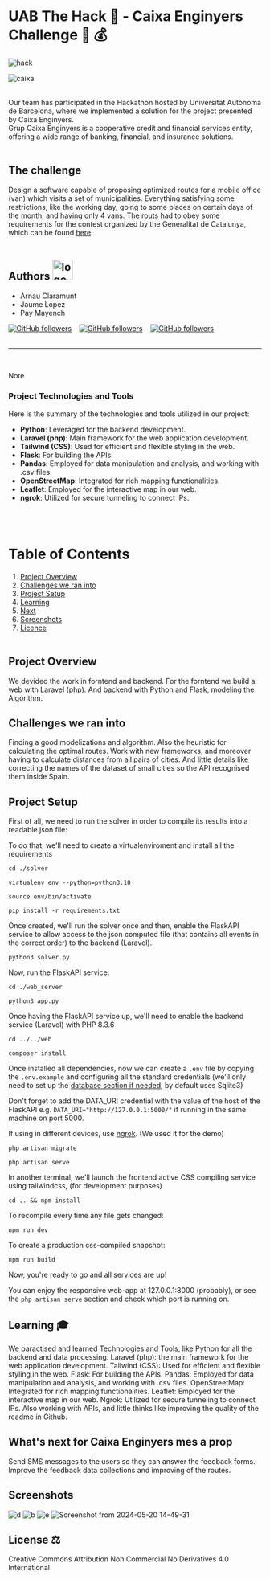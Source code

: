 # UAB The Hack 👾 - Caixa Enginyers Challenge 🚐 💰
![hack](https://github.com/EncryptEx/caixa-enginyers-mes-aprop/assets/95536223/660c4c7d-4be9-4f1e-b416-04ecb7db1cb4)<br>

![caixa](https://github.com/EncryptEx/caixa-enginyers-mes-aprop/assets/95536223/10f07df9-2823-4616-bc31-0749219a8d9d)<br><br>

Our team has participated in the Hackathon hosted by Universitat Autònoma de Barcelona, where we implemented a solution for the project presented by Caixa Enginyers.<br>
Grup Caixa Enginyers is a cooperative credit and financial services entity, offering a wide range of banking, financial, and insurance solutions. <br><br>
## The challenge 
Design a software capable of proposing optimized routes for a mobile office (van) which visits a set of municipalities. Everything satisfying some restrictions, like the working day, going to some places on certain days of the month, and having only 4 vans. The routs had to obey some requirements for the contest organized by the Generalitat de Catalunya, which can be found [here](https://contractaciopublica.cat/ca/detall-publicacio/6d5220fb-70f6-42c7-bf85-b78ef0184427/300013925).<br><br>


## Authors  <img src="https://github.com/EncryptEx/caixa-enginyers-mes-aprop/assets/95536223/a16f7883-aabd-4d1e-8d33-ffcc8abad5a8" alt="logo" width="40"/>
- Arnau Claramunt
- Jaume López
- Pay Mayench

[![GitHub followers](https://img.shields.io/github/followers/ArnauCS03?label=ArnauCS03)](https://github.com/ArnauCS03) &nbsp;&nbsp; [![GitHub followers](https://img.shields.io/github/followers/EncryptEx?label=EncryptEx)](https://github.com/EncryptEx) &nbsp;&nbsp; [![GitHub followers](https://img.shields.io/github/followers/PauMayench?label=PauMayench)](https://github.com/PauMayench) <br><br>

---
<br>

>[!NOTE]  
> ### Project Technologies and Tools
> Here is the summary of the technologies and tools utilized in our project:
> - **Python**: Leveraged for the backend development.
> - **Laravel (php)**: Main framework for the web application development.
> - **Tailwind (CSS)**: Used for efficient and flexible styling in the web.
> - **Flask**: For building the APIs.
> - **Pandas**: Employed for data manipulation and analysis, and working with .csv files.
> - **OpenStreetMap**: Integrated for rich mapping functionalities.
> - **Leaflet**: Employed for the interactive map in our web.
> - **ngrok**: Utilized for secure tunneling to connect IPs.

<br><br>
# Table of Contents

1. [Project Overview](#project-ov)
2. [Challenges we ran into](#callenge)
3. [Project Setup](#project-setup)
4. [Learning](#learning)
5. [Next](#next)
6. [Screenshots](#screen)
7. [Licence](#license)<br><br>

<a name="project-ov"></a>
## Project Overview
We devided the work in forntend and backend. For the forntend we build a web with Laravel (php). And backend with Python and Flask, modeling the Algorithm. 

<a name="callenge"></a>
## Challenges we ran into
Finding a good modelizations and algorithm. Also the heuristic for calculating the optimal routes. Work with new frameworks, and moreover having to calculate distances from all pairs of cities. And little details like correcting the names of the dataset of small cities so the API recognised them inside Spain.

<a name="project-setup"></a>
## Project Setup
First of all, we need to run the solver in order to compile its results into a readable json file:

To do that, we'll need to create a virtualenviroment and install all the requirements
```
cd ./solver
```
```
virtualenv env --python=python3.10
```
```
source env/bin/activate
```
```
pip install -r requirements.txt
```
Once created, we'll run the solver once and then, enable the FlaskAPI service to allow access to the json computed file (that contains all events in the correct order) to the backend (Laravel).
```
python3 solver.py
```
Now, run the FlaskAPI service:
```
cd ./web_server
```
```
python3 app.py
```

Once having the FlaskAPI service up, we'll need to enable the backend service (Laravel) with PHP 8.3.6
```
cd ../../web
```
```
composer install
```
Once installed all dependencies, now we can create a ``.env`` file by copying the `.env.example` and configuring all the standard credentials (we'll only need to set up the [database section if needed](https://www.inmotionhosting.com/support/edu/laravel/how-to-configure-the-laravel-env-for-a-database/), by default uses Sqlite3) 

Don't forget to add the DATA_URI credential with the value of the host of the FlaskAPI e.g. ``DATA_URI="http://127.0.0.1:5000/"`` if running in the same machine on port 5000.

If using in different devices, use [ngrok](https://ngrok.com/). (We used it for the demo)

```
php artisan migrate
```
```
php artisan serve
```
In another terminal, we'll launch the frontend active CSS compiling service using tailwindcss, (for development purposes)
```
cd .. && npm install
```
To recompile every time any file gets changed: 
```
npm run dev
```
To create a production css-compiled snapshot:
```
npm run build
```
Now, you're ready to go and all services are up!

You can enjoy the responsive web-app at 127.0.0.1:8000 (probably), or see the ``php artisan serve`` section and check which port is running on.


<a name="learning"></a>
## Learning 🎓
We paractised and learned  Technologies and Tools, like Python for all the backend and data processing. Laravel (php): the main framework for the web application development. Tailwind (CSS): Used for efficient and flexible styling in the web. Flask: For building the APIs. Pandas: Employed for data manipulation and analysis, and working with .csv files. OpenStreetMap: Integrated for rich mapping functionalities. Leaflet: Employed for the interactive map in our web. Ngrok: Utilized for secure tunneling to connect IPs. Also working with APIs, and little thinks like improving the quality of the readme in Github.

<a name="next"></a>
## What's next for Caixa Enginyers mes a prop
Send SMS messages to the users so they can answer the feedback forms.
Improve the feedback data collections and improving of the routes.

<a name="screen"></a>
## Screenshots
![d](https://github.com/EncryptEx/caixa-enginyers-mes-aprop/assets/95536223/b93fad29-b3df-42ad-b32f-01c0538c5c37)
![b](https://github.com/EncryptEx/caixa-enginyers-mes-aprop/assets/95536223/fef7a4ef-d813-4e4e-b888-b242d55f1764)
![e](https://github.com/EncryptEx/caixa-enginyers-mes-aprop/assets/95536223/a02c9823-6f25-44e4-a614-fea12bb827a7)
![Screenshot from 2024-05-20 14-49-31](https://github.com/ArnauCS03/caixa-enginyers-mes-aprop/assets/95536223/94d5dd20-85bc-4327-bc5e-e045c621a7bf)


<a name="license"></a>
## License ⚖️
Creative Commons Attribution Non Commercial No Derivatives 4.0 International <br><br><br>
